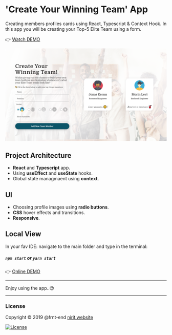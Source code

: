 # 'Create Your Winning Team' App

Creating members profiles cards using React, Typescript & Context Hook.
 In this app you will be creating your Top-5 Elite Team using a form.

👉 [Watch DEMO](https://frnt-end.github.io/React-Typescript-Context/)

![Create List Form](<src/Img/bg-small.png> "Create List Form")

##  Project Architecture

* **React** and **Typescript** app.
* Using **useEffect** and **useState** hooks.
* Global state managmaent using **context**.

##  UI

* Choosing profile images using **radio buttons**.
* **CSS** hover effects and transitions.
* **Responsive**.

##  Local View

In your fav IDE: navigate to the main folder and type in the terminal:
##### `npm start` or  `yarn start`

👉 [Online DEMO](https://frnt-end.github.io/React-Typescript-Context/)

***
Enjoy using the app..😉
***

### License

Copyright © 2019 @frnt-end
[nirit.website](https://nirit.website)

[![License](https://img.shields.io/badge/License-Apache%202.0-blue.svg)](https://opensource.org/licenses/Apache-2.0)